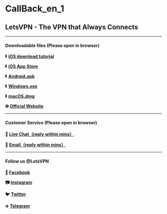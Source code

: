 # CallBack_en_1
## LetsVPN - The VPN that Always Connects #
- - - -
#### Downloadable files (Please open in browser)

**:arrow_double_down: [iOS download tutorial](https://lets-contact.onelink.me/0dzS/3my1vynb)** 

**:arrow_double_down: [iOS App Store](https://lets-contact.onelink.me/0dzS/5zggrqgp)**

**:arrow_double_down: [Android.apk](https://lets-contact.onelink.me/0dzS/i809x9ah)**

**:arrow_double_down: [Windows.exe](https://lets-contact.onelink.me/0dzS/rin2hr10)**

**:arrow_double_down: [macOS.dmg](https://lets-contact.onelink.me/0dzS/ec04g6tl)**

**:globe_with_meridians: [Official Website](https://lets-contact.onelink.me/0dzS/kf8su4wr)** 

- - - -
#### Customer Service (Please open in browser)

**:speech_balloon: [Live Chat（reply within mins）](https://help.stnrun.art/letsvpn-world/en/collections/1628560-help-documents)**

**:e-mail: [Email（reply within mins）](mailto:letsvpn@rbox.me)**

- - - -
#### Follow us @LetsVPN
**:couple: [Facebook](https://www.facebook.com/letsvpn/)** 

**:camera: [Instagram](https://www.instagram.com/letsvpn/)**

**:bird: [Twitter](https://twitter.com/letsvpn)** 

**:airplane: [Telegram](http://t.me/letsvpn11)**
###

